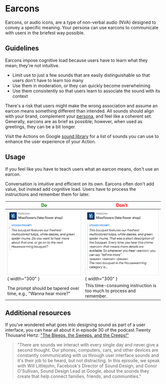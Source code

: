 # Earcons

Earcons, or audio icons, are a type of non-verbal audio (NVA) designed to convey
a specific meaning. Your persona can use earcons to communicate with users in
the briefest way possible.

## Guidelines

Earcons impose cognitive load because users have to learn what they mean; they're not intuitive.

- Limit use to just a few sounds that are easily distinguishable so that users don't have to learn too many
- Use them in moderation, or they can quickly become overwhelming
- Use them consistently so that users learn to associate the sound with its context

There's a risk that users might make the wrong association and assume an earcon
means something different than intended. All sounds should align with your
brand, complement your
[persona](../conversation-design-process/create-a-persona.md), and feel like a
coherent set. Generally, earcons are as brief as possible; however, when used as
greetings, they can be a bit longer.

Visit the Actions on Google
[sound library](https://developers.google.com/assistant/tools/sound-library) for
a list of sounds you can use to enhance the user experience of your Action.

## Usage

If you feel like you have to teach users what an earcon means, don't use an
earcon.

Conversation is intuitive and efficient on its own. Earcons often don't add value, but instead add cognitive load. Users have to process the instructions and remember them for later.

<span style="color: green;">Do</span> | <span style="color: red;">Don't</span>
---|---
![Earcon use do](../static/earconuse-do.png){ width="300" } | ![Earcon use don't](../static/earconuse-dont.png){ width="300" }
The prompt should be tapered over time, e.g., "Wanna hear more?" | This time-consuming instruction is too much to process and remember.

## Additional resources

If you've wondered what goes into designing sound as part of a user interface,
you can hear all about it in episode 30 of the podcast Twenty Thousand Hertz:
["The Bleeps, the Sweeps, and the Creeps!"](https://www.20k.org/episodes/the-bleeps-the-sweeps-and-the-creeps)

> "There are sounds we interact with every single day and never give a second
> thought. Our phones, computers, cars, and other devices are constantly
> communicating with us through user interface sounds and it's their job to be
> heard, but not distracting. In this episode, we speak with Will Littlejohn,
> Facebook's Director of Sound Design, and Conor O'Sullivan, Sound Design Lead
> at Google, about the sounds they create that help connect families, friends,
> and communities."
